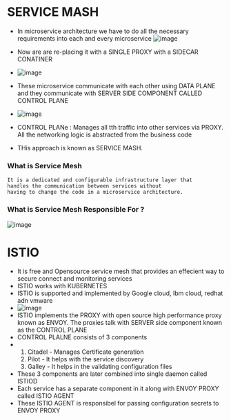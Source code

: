 
# SERVICE MASH
- In microservice architecture we have to do all the necessary requirements into each and every microservice
![image](https://github.com/pavankumar0077/ISTIO/assets/40380941/2ce16ab4-57c0-4492-91aa-09a2c8b8c97a)

- Now are are re-placing it with a SINGLE PROXY with a SIDECAR CONATINER
- ![image](https://github.com/pavankumar0077/ISTIO/assets/40380941/97009963-a4e2-4d4c-917e-2dacfee1c120)

- These microservice communicate with each other using DATA PLANE and they communicate with SERVER SIDE COMPONENT CALLED CONTROL PLANE
- ![image](https://github.com/pavankumar0077/ISTIO/assets/40380941/caf3a7e8-6916-409e-a713-7e4451acf967)
- CONTROL PLANe : Manages all tth traffic into other services via PROXY. All the networking logic is abstracted from the business code
- THis approach is known as SERVICE MASH.

 ### What is Service Mesh 
 ```
It is a dedicated and configurable infrastructure layer that
handles the communication between services without
having to change the code in a microservice architecture.
```
### What is Service Mesh Responsible For ?
![image](https://github.com/pavankumar0077/ISTIO/assets/40380941/26550b2a-f903-42a9-af25-8fedd5529eb9)

# ISTIO
- It is free and Opensource service mesh that provides an effecient way to secure connect and monitoring services
- ISTIO works with KUBERNETES
- ISTIO is supported and implemented by Google cloud, Ibm cloud, redhat adn vmware
- ![image](https://github.com/pavankumar0077/ISTIO/assets/40380941/55129590-75c3-4092-a0e2-164977a145c9)
- ISTIO implements the PROXY with open source high performance proxy known as ENVOY. The proxies talk with SERVER side component known as the CONTROL PLANE
- CONTROL PLALNE consists of 3 components
- 1. Citadel - Manages Certificate generation 
  2. Pilot - It helps with the service discovery
  3. Galley - It helps in the validating configuration files
- These 3 components are later combined into single daemon called ISTIOD
- Each service has a separate component in it along with ENVOY PROXY called ISTIO AGENT
- These ISTIO AGENT is responsibel for passing configuration secrets to ENVOY PROXY 
